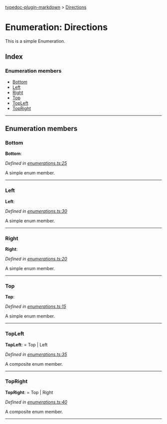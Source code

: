 [typedoc-plugin-markdown](../README.md) > [Directions](../enums/directions.md)

# Enumeration: Directions

This is a simple Enumeration.

## Index

### Enumeration members

* [Bottom](directions.md#markdown-header-bottom)
* [Left](directions.md#markdown-header-left)
* [Right](directions.md#markdown-header-right)
* [Top](directions.md#markdown-header-top)
* [TopLeft](directions.md#markdown-header-topleft)
* [TopRight](directions.md#markdown-header-topright)

---

## Enumeration members

###  Bottom

**Bottom**: 

*Defined in [enumerations.ts:25](https://bitbucket.org/owner/repository_name/src/master/src/enumerations.ts?fileviewer&amp;#x3D;file-view-default#enumerations.ts-25)*

A simple enum member.

___

###  Left

**Left**: 

*Defined in [enumerations.ts:30](https://bitbucket.org/owner/repository_name/src/master/src/enumerations.ts?fileviewer&amp;#x3D;file-view-default#enumerations.ts-30)*

A simple enum member.

___

###  Right

**Right**: 

*Defined in [enumerations.ts:20](https://bitbucket.org/owner/repository_name/src/master/src/enumerations.ts?fileviewer&amp;#x3D;file-view-default#enumerations.ts-20)*

A simple enum member.

___

###  Top

**Top**: 

*Defined in [enumerations.ts:15](https://bitbucket.org/owner/repository_name/src/master/src/enumerations.ts?fileviewer&amp;#x3D;file-view-default#enumerations.ts-15)*

A simple enum member.

___

###  TopLeft

**TopLeft**:  =  Top | Left

*Defined in [enumerations.ts:35](https://bitbucket.org/owner/repository_name/src/master/src/enumerations.ts?fileviewer&amp;#x3D;file-view-default#enumerations.ts-35)*

A composite enum member.

___

###  TopRight

**TopRight**:  =  Top | Right

*Defined in [enumerations.ts:40](https://bitbucket.org/owner/repository_name/src/master/src/enumerations.ts?fileviewer&amp;#x3D;file-view-default#enumerations.ts-40)*

A composite enum member.

___

